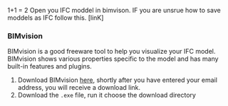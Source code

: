 1+1 = 2
Open you IFC moddel in bimvison. IF you are unsrue how to save moddels as IFC follow this. [linK]


### BIMvision
BIMvision is a good freeware tool to help you visualize your IFC model. BIMvision shows various properties specific to the model and has many built-in features and plugins.

1. Download BIMvision [here](https://bimvision.eu/download/), shortly after you have entered your email address, you will receive a download link.
  2.  Download the `.exe` file, run it choose the download directory



